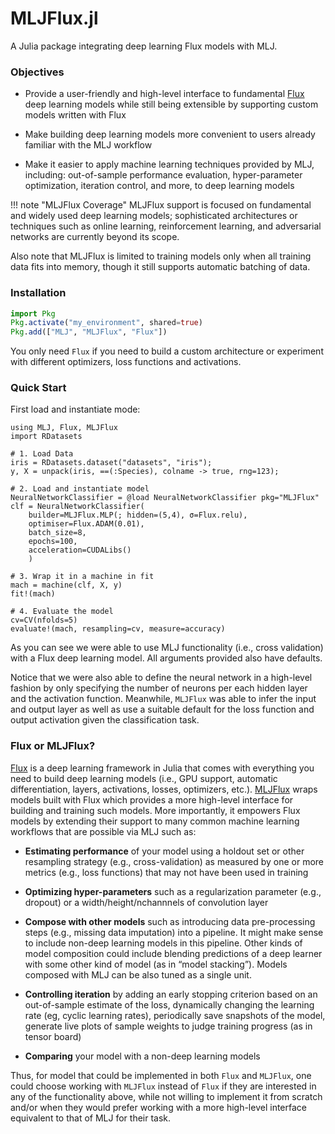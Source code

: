 # MLJFlux.jl

A Julia package integrating deep learning Flux models with MLJ.

### Objectives

- Provide a user-friendly and high-level interface to fundamental [Flux](https://fluxml.ai/Flux.jl/stable/) deep learning models while still being extensible by supporting custom models written with Flux

- Make building deep learning models more convenient to users already familiar with the MLJ workflow

- Make it easier to apply machine learning techniques provided by MLJ, including: out-of-sample performance evaluation, hyper-parameter optimization, iteration control, and more, to deep learning models

!!! note "MLJFlux Coverage"
    MLJFlux support is focused on fundamental and widely used deep learning models; sophisticated architectures or techniques such as online learning, reinforcement learning, and adversarial networks are currently beyond its scope. 

Also note that MLJFlux is limited to training models only when all training data fits into memory, though it still supports automatic batching of data.

### Installation

```julia
import Pkg
Pkg.activate("my_environment", shared=true)
Pkg.add(["MLJ", "MLJFlux", "Flux"])
```
You only need `Flux` if you need to build a custom architecture or experiment with different optimizers, loss functions and activations.

### Quick Start
First load and instantiate mode:
```@example
using MLJ, Flux, MLJFlux
import RDatasets

# 1. Load Data
iris = RDatasets.dataset("datasets", "iris");
y, X = unpack(iris, ==(:Species), colname -> true, rng=123);

# 2. Load and instantiate model
NeuralNetworkClassifier = @load NeuralNetworkClassifier pkg="MLJFlux"
clf = NeuralNetworkClassifier(
    builder=MLJFlux.MLP(; hidden=(5,4), σ=Flux.relu),
    optimiser=Flux.ADAM(0.01),
    batch_size=8,
    epochs=100, 
    acceleration=CUDALibs()
    )

# 3. Wrap it in a machine in fit
mach = machine(clf, X, y)
fit!(mach)

# 4. Evaluate the model
cv=CV(nfolds=5)
evaluate!(mach, resampling=cv, measure=accuracy) 
```
As you can see we were able to use MLJ functionality (i.e., cross validation) with a Flux deep learning model. All arguments provided also have defaults.

Notice that we were also able to define the neural network in a high-level fashion by only specifying the number of neurons per each hidden layer and the activation function. Meanwhile, `MLJFlux` was able to infer the input and output layer as well as use a suitable default for the loss function and output activation given the classification task.

### Flux or MLJFlux?
[Flux](https://fluxml.ai/Flux.jl/stable/) is a deep learning framework in Julia that comes with everything you need to build deep learning models (i.e., GPU support, automatic differentiation, layers, activations, losses, optimizers, etc.). [MLJFlux](https://github.com/FluxML/MLJFlux.jl) wraps models built with Flux which provides a more high-level interface for building and training such models. More importantly, it empowers Flux models by extending their support to many common machine learning workflows that are possible via MLJ such as:

- **Estimating performance** of your model using a holdout set or other resampling strategy (e.g., cross-validation) as measured by one or more metrics (e.g., loss functions) that may not have been used in training

- **Optimizing hyper-parameters** such as a regularization parameter (e.g., dropout) or a width/height/nchannnels of convolution layer

- **Compose with other models** such as introducing data pre-processing steps (e.g., missing data imputation) into a pipeline. It might make sense to include non-deep learning models in this pipeline. Other kinds of model composition could include blending predictions of a deep learner with some other kind of model (as in “model stacking”). Models composed with MLJ can be also tuned as a single unit.

- **Controlling iteration** by adding an early stopping criterion based on an out-of-sample estimate of the loss, dynamically changing the learning rate (eg, cyclic learning rates), periodically save snapshots of the model, generate live plots of sample weights to judge training progress (as in tensor board)


- **Comparing** your model with a non-deep learning models

Thus, for model that could be implemented in both `Flux` and `MLJFlux`, one could choose working with `MLJFlux` instead of `Flux` if they are interested in any of the functionality above, while not willing to implement it from scratch and/or when they would prefer working with a more high-level interface equivalent to that of MLJ for their task.